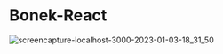 # Bonek-React

![screencapture-localhost-3000-2023-01-03-18_31_50](https://user-images.githubusercontent.com/95435166/210422189-52230bac-7129-42a3-81cc-6b2f349525c5.png)
